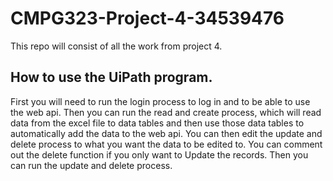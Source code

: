 # CMPG323-Project-4-34539476
This repo will consist of all the work from project 4.

## How to use the UiPath program.

First you will need to run the login process to log in and to be able to use the web api.
Then you can run the read and create process, which will read data from the excel file to data tables and then use those data tables to automatically add the data to the web api.
You can then edit the update and delete process to what you want the data to be edited to. You can comment out the delete function if you only want to Update the records. Then you can run the update and delete process.
